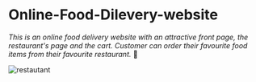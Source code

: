 # Online-Food-Dilevery-website

*This is an online food delivery website with an attractive front page, the restaurant's page and the cart. Customer can order their favourite 
food items from their favourite restaurant.* 🍕

![restautant](https://user-images.githubusercontent.com/83875977/123321895-33058880-d551-11eb-9321-d21fe4aca5a3.jpg)
